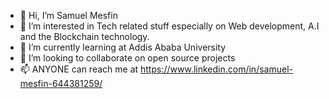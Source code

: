 - 👋 Hi, I’m Samuel Mesfin
- 👀 I’m interested in Tech related stuff especially on Web development, A.I and the Blockchain technology.
- 🌱 I’m currently learning at Addis Ababa University 
- 💞️ I’m looking to collaborate on open source projects
- 📫 ANYONE can reach me at https://www.linkedin.com/in/samuel-mesfin-644381259/ 


<!---
Samwell14/Samwell14 is a ✨ special ✨ repository because its `README.md` (this file) appears on your GitHub profile.
You can click the Preview link to take a look at your changes.
--->
